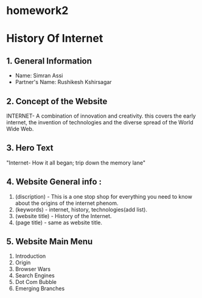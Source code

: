 # homework2
# History Of Internet
## 1. General Information
 - Name: Simran Assi
 - Partner's Name: Rushikesh Kshirsagar
## 2. Concept of the Website
  INTERNET- A combination of innovation and creativity. this covers the early internet, the invention of technologies and the diverse spread of the World Wide Web.
## 3. Hero Text
"Internet- How it all began; trip down the memory lane"

## 4. Website General info :
1. (discription) - This is a one stop shop for everything you need to know about the origins of the internet phenom. 
2. (keywords) - internet, history, technologies(add list).
3. (website title) - History of the Internet.
4. (page title) - same as website title.

## 5. Website Main Menu
  1. Introduction
  2. Origin
  3. Browser Wars
  4. Search Engines
  5. Dot Com Bubble
  6. Emerging Branches


  

